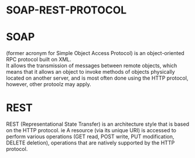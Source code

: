 # SOAP-REST-PROTOCOL  


# SOAP   
 (former acronym for Simple Object Access Protocol) is an object-oriented RPC protocol built on XML.  
 It allows the transmission of messages between remote objects, which means that it allows an object to invoke methods of objects physically located on another server, and is most often done using the HTTP protocol, however, other protoolz may apply.  
 
 
# REST 
REST (Representational State Transfer) is an architecture style that is based on the HTTP protocol. ie A resource (via its unique URI) is accessed to perform various operations (GET read, POST write, PUT modification, DELETE deletion), operations that are natively supported by the HTTP protocol.

